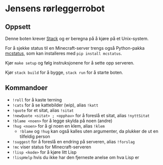 # Jensens rørleggerrobot

## Oppsett

Denne boten krever
[Stack](https://docs.haskellstack.org/en/stable/README/)
og er beregna på å kjøre på et Unix-system.

For å sjekke status til en Minecraft-server trengs også Python-pakka
[mcstatus](https://github.com/Dinnerbone/mcstatus),
som kan installeres med `pip install mcstatus`.

Kjør `make setup` og følg instruksjonene for å sette opp serveren.

Kjør `stack build` for å bygge, `stack run` for å starte boten.

## Kommandoer

+ `!roll` for å kaste terning
+ `!cats` for å se kattebilder (wip), alias `!katt`
+ `!quote` for et sitat, alias `!sitat`
+ `!newQuote <sitat> ; <opphav>` for å foreslå et sitat, alias `!nyttSitat`
+ `!blame <noen>` for å legge skylda på noen (andre)
+ `!hug <noen>` for å gi noen en klem, alias `!klem`
  + `!blame` og `!hug` kan også kalles uten argumenter, da plukker de ut en tilfeldig person
+ `!suggest` for å foreslå en endring på serveren, alias `!forslag`
+ `!mc` viser status for Minecraft-serveren
+ `!lisp <kode>` for å kjøre litt Lisp
+ `!lispHelp` hvis du ikke har den fjerneste anelse om hva Lisp er
